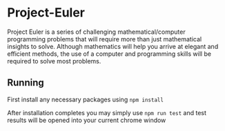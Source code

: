 # Project-Euler

Project Euler is a series of challenging mathematical/computer programming problems that will require more than just mathematical insights to solve. Although mathematics will help you arrive at elegant and efficient methods, the use of a computer and programming skills will be required to solve most problems.

## Running
First install any necessary packages using `npm install`

After installation completes you may simply use `npm run test` and test results will be opened into your current chrome window
